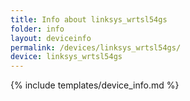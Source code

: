 ```yaml
---
title: Info about linksys_wrtsl54gs
folder: info
layout: deviceinfo
permalink: /devices/linksys_wrtsl54gs/
device: linksys_wrtsl54gs
---
```

{% include templates/device_info.md %}
